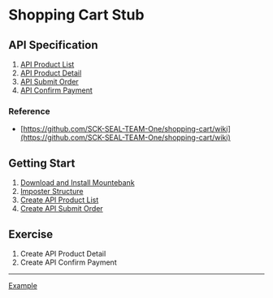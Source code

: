 # Shopping Cart Stub

## API Specification

1. [API Product List](https://github.com/SCK-SEAL-TEAM-One/shopping-cart/wiki/API-Specification#api-search)
2. [API Product Detail](https://github.com/SCK-SEAL-TEAM-One/shopping-cart/wiki/API-Specification#api-product-detail)
3. [API Submit Order](https://github.com/SCK-SEAL-TEAM-One/shopping-cart/wiki/API-Specification#api--submit-order)
4. [API Confirm Payment](https://github.com/SCK-SEAL-TEAM-One/shopping-cart/wiki/API-Specification#api--confirm-payment)

### Reference

- [https://github.com/SCK-SEAL-TEAM-One/shopping-cart/wiki](https://github.com/SCK-SEAL-TEAM-One/shopping-cart/wiki)

## Getting Start

1. [Download and Install Mountebank](./download-and-install-mountebank.md)
2. [Imposter Structure](./imposter-structure.md)
3. [Create API Product List](./create-api-product-list.md)
4. [Create API Submit Order](./create-api-submit-order.md)

## Exercise

1. Create API Product Detail
2. Create API Confirm Payment

---

[Example](https://github.com/boyone/store-service-stub)
